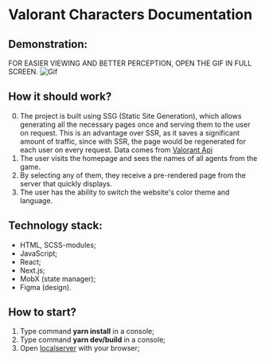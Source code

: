 # Valorant Characters Documentation

## Demonstration:

FOR EASIER VIEWING AND BETTER PERCEPTION, OPEN THE GIF IN FULL SCREEN.
![Gif](https://github.com/KIBINNANEKO/nextjs-valorant-docs/blob/main/demonstration.gif)

## How it should work?

0. The project is built using SSG (Static Site Generation), which allows generating all the necessary pages once and serving them to the user on request. This is an advantage over SSR, as it saves a significant amount of traffic, since with SSR, the page would be regenerated for each user on every request. Data comes from [Valorant Api](https://dash.valorant-api.com/)
1. The user visits the homepage and sees the names of all agents from the game.
2. By selecting any of them, they receive a pre-rendered page from the server that quickly displays.
3. The user has the ability to switch the website's color theme and language.

## Technology stack:

- HTML, SCSS-modules;
- JavaScript;
- React;
- Next.js;
- MobX (state manager);
- Figma (design).

## How to start?

1. Type command **yarn install** in a console;
2. Type command **yarn dev/build** in a console;
3. Open [localserver](http://localhost:3000) with your browser;

